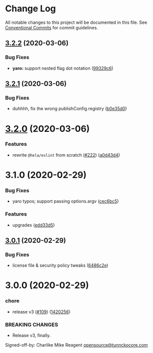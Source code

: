 # Change Log

All notable changes to this project will be documented in this file.
See [Conventional Commits](https://conventionalcommits.org) for commit guidelines.

## [3.2.2](https://github.com/tunnckoCore/hela/compare/@hela/yaro@3.2.1...@hela/yaro@3.2.2) (2020-03-06)


### Bug Fixes

* **yaro:** support nested flag dot notation ([99329c6](https://github.com/tunnckoCore/hela/commit/99329c66e1f8c67b59896fcdb92d7767ef96f0ee))





## [3.2.1](https://github.com/tunnckoCore/hela/compare/@hela/yaro@3.2.0...@hela/yaro@3.2.1) (2020-03-06)


### Bug Fixes

* duhhhh, fix the wrong publishConfig.registry ([b0e35d0](https://github.com/tunnckoCore/hela/commit/b0e35d00426c0d1a6e0544989a164c825101ad85))





# [3.2.0](https://github.com/tunnckoCore/hela/compare/@hela/yaro@3.1.0...@hela/yaro@3.2.0) (2020-03-06)


### Features

* rewrite `@hela/eslint` from scratch ([#222](https://github.com/tunnckoCore/hela/issues/222)) ([a0d43d4](https://github.com/tunnckoCore/hela/commit/a0d43d41dfbd0ebe7c5f1aecc86ac6378fdd2139))





# 3.1.0 (2020-02-29)


### Bug Fixes

* yaro typos; support passing options.argv ([cec6bc5](https://github.com/tunnckoCore/hela/commit/cec6bc522a7a85018631bccb28c4b29ef6aa9e1b))


### Features

* upgrades ([edd33d5](https://github.com/tunnckoCore/hela/commit/edd33d5339b44357be4c6b8c9c1561f181f5cd9a))





## [3.0.1](https://github.com/tunnckoCore/hela/compare/@hela/yaro@3.0.0...@hela/yaro@3.0.1) (2020-02-29)


### Bug Fixes

* license file & security policy tweaks ([6486c2e](https://github.com/tunnckoCore/hela/commit/6486c2ef4acb8eec61d5c589f63598cd2eee5376))





# 3.0.0 (2020-02-29)


### chore

* release v3 ([#109](https://github.com/tunnckoCore/hela/issues/109)) ([1420256](https://github.com/tunnckoCore/hela/commit/142025614ed269be06679582a5754c6dbadc6c93))


### BREAKING CHANGES

* Release v3, finally.

Signed-off-by: Charlike Mike Reagent <opensource@tunnckocore.com>
